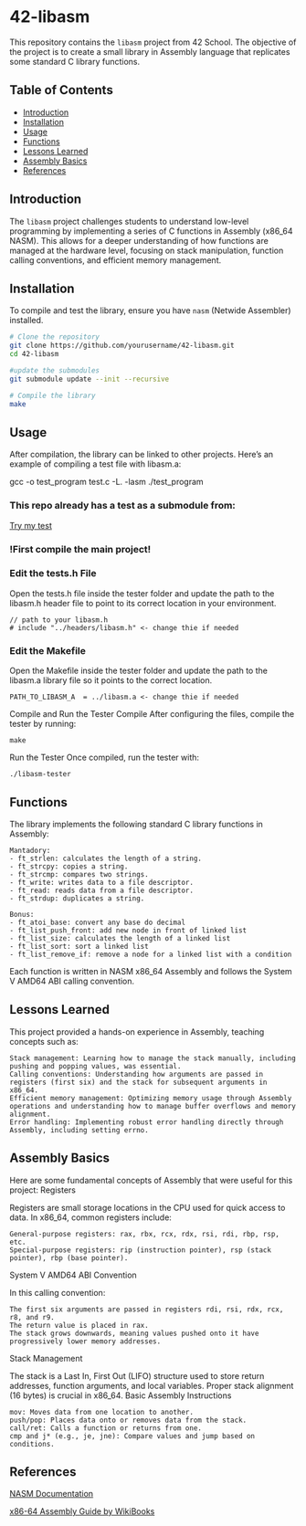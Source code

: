 # 42-libasm

This repository contains the `libasm` project from 42 School. The objective of the project is to create a small library in Assembly language that replicates some standard C library functions.

## Table of Contents
- [Introduction](#introduction)
- [Installation](#installation)
- [Usage](#usage)
- [Functions](#functions)
- [Lessons Learned](#lessons-learned)
- [Assembly Basics](#assembly-basics)
- [References](#references)

## Introduction
The `libasm` project challenges students to understand low-level programming by implementing a series of C functions in Assembly (x86_64 NASM). This allows for a deeper understanding of how functions are managed at the hardware level, focusing on stack manipulation, function calling conventions, and efficient memory management.

## Installation
To compile and test the library, ensure you have `nasm` (Netwide Assembler) installed.

```bash
# Clone the repository
git clone https://github.com/yourusername/42-libasm.git
cd 42-libasm

#update the submodules
git submodule update --init --recursive

# Compile the library
make
```

## Usage

After compilation, the library can be linked to other projects. Here’s an example of compiling a test file with libasm.a:

gcc -o test_program test.c -L. -lasm
./test_program

### This repo already has a test as a submodule from:
[Try my test](https://github.com/HeitorMP/42-libasm-tester)


### !First compile the main project!

### Edit the tests.h File

Open the tests.h file inside the tester folder and update the path to the libasm.h header file to point to its correct location in your environment.

```
// path to your libasm.h
# include "../headers/libasm.h" <- change thie if needed
```

### Edit the Makefile

Open the Makefile inside the tester folder and update the path to the libasm.a library file so it points to the correct location.

```
PATH_TO_LIBASM_A  = ../libasm.a <- change thie if needed
```

Compile and Run the Tester
    Compile
    After configuring the files, compile the tester by running:
```
make
```

Run the Tester
Once compiled, run the tester with:

```
./libasm-tester
```

## Functions

The library implements the following standard C library functions in Assembly:

    Mantadory:
    - ft_strlen: calculates the length of a string.
    - ft_strcpy: copies a string.
    - ft_strcmp: compares two strings.
    - ft_write: writes data to a file descriptor.
    - ft_read: reads data from a file descriptor.
    - ft_strdup: duplicates a string.

    Bonus:
    - ft_atoi_base: convert any base do decimal
    - ft_list_push_front: add new node in front of linked list
    - ft_list_size: calculates the length of a linked list
    - ft_list_sort: sort a linked list
    - ft_list_remove_if: remove a node for a linked list with a condition



Each function is written in NASM x86_64 Assembly and follows the System V AMD64 ABI calling convention.

## Lessons Learned

This project provided a hands-on experience in Assembly, teaching concepts such as:

    Stack management: Learning how to manage the stack manually, including pushing and popping values, was essential.
    Calling conventions: Understanding how arguments are passed in registers (first six) and the stack for subsequent arguments in x86_64.
    Efficient memory management: Optimizing memory usage through Assembly operations and understanding how to manage buffer overflows and memory alignment.
    Error handling: Implementing robust error handling directly through Assembly, including setting errno.

## Assembly Basics

Here are some fundamental concepts of Assembly that were useful for this project:
Registers

Registers are small storage locations in the CPU used for quick access to data. In x86_64, common registers include:

    General-purpose registers: rax, rbx, rcx, rdx, rsi, rdi, rbp, rsp, etc.
    Special-purpose registers: rip (instruction pointer), rsp (stack pointer), rbp (base pointer).

System V AMD64 ABI Convention

In this calling convention:

    The first six arguments are passed in registers rdi, rsi, rdx, rcx, r8, and r9.
    The return value is placed in rax.
    The stack grows downwards, meaning values pushed onto it have progressively lower memory addresses.

Stack Management

The stack is a Last In, First Out (LIFO) structure used to store return addresses, function arguments, and local variables. Proper stack alignment (16 bytes) is crucial in x86_64.
Basic Assembly Instructions

    mov: Moves data from one location to another.
    push/pop: Places data onto or removes data from the stack.
    call/ret: Calls a function or returns from one.
    cmp and j* (e.g., je, jne): Compare values and jump based on conditions.

## References

[NASM Documentation](https://www.nasm.us/docs.php)

[x86-64 Assembly Guide by WikiBooks](https://en.wikibooks.org/wiki/X86_Assembly)

